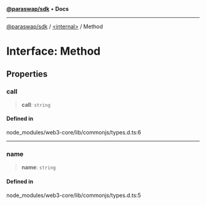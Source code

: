 [**@paraswap/sdk**](../../README.md) • **Docs**

***

[@paraswap/sdk](../../globals.md) / [\<internal\>](../README.md) / Method

# Interface: Method

## Properties

### call

> **call**: `string`

#### Defined in

node\_modules/web3-core/lib/commonjs/types.d.ts:6

***

### name

> **name**: `string`

#### Defined in

node\_modules/web3-core/lib/commonjs/types.d.ts:5
